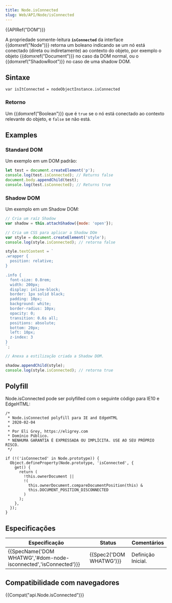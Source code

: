 ```yaml
---
title: Node.isConnected
slug: Web/API/Node/isConnected
---
```


{{APIRef("DOM")}}

A propriedade somente-leitura **`isConnected`** da interface {{domxref("Node")}} retorna um boleano indicando se um nó está conectado (direta ou indiretamente) ao contexto do objeto, por exemplo o objeto {{domxref("Document")}} no caso da DOM normal, ou o {{domxref("ShadowRoot")}} no caso de uma shadow DOM.

## Sintaxe

```
var isItConnected = nodeObjectInstance.isConnected
```

### Retorno

Um {{domxref("Boolean")}} que é `true` se o nó está conectado ao contexto relevante do objeto, e `false` se não está.

## Examples

### Standard DOM

Um exemplo em um DOM padrão:

```js
let test = document.createElement('p');
console.log(test.isConnected); // Returns false
document.body.appendChild(test);
console.log(test.isConnected); // Returns true
```

### Shadow DOM

Um exemplo em um Shadow DOM:

```js
// Cria um raíz Shadow
var shadow = this.attachShadow({mode: 'open'});

// Cria um CSS para aplicar a Shadow DOm
var style = document.createElement('style');
console.log(style.isConnected); // retorna false

style.textContent = `
.wrapper {
  position: relative;
}

.info {
  font-size: 0.8rem;
  width: 200px;
  display: inline-block;
  border: 1px solid black;
  padding: 10px;
  background: white;
  border-radius: 10px;
  opacity: 0;
  transition: 0.6s all;
  positions: absolute;
  bottom: 20px;
  left: 10px;
  z-index: 3
}
`;

// Anexa a estilização criada a Shadow DOM.

shadow.appendChild(style);
console.log(style.isConnected); // retorna true
```

## Polyfill

Node.isConnected pode ser polyfilled com o seguinte código para IE10 e EdgeHTML:

```
/*
 * Node.isConnected polyfill para IE and EdgeHTML
 * 2020-02-04
 *
 * Por Eli Grey, https://eligrey.com
 * Domínio Público.
 * NENHUMA GARANTIA É EXPRESSADA OU IMPLÍCITA. USE AO SEU PRÓPRIO RISCO.
 */

if (!('isConnected' in Node.prototype)) {
  Object.defineProperty(Node.prototype, 'isConnected', {
    get() {
      return (
        !this.ownerDocument ||
        !(
          this.ownerDocument.compareDocumentPosition(this) &
          this.DOCUMENT_POSITION_DISCONNECTED
        )
      );
    },
  });
}
```

## Especificações

| Especificação                                                                        | Status                           | Comentários        |
| ------------------------------------------------------------------------------------ | -------------------------------- | ------------------ |
| {{SpecName('DOM WHATWG','#dom-node-isconnected','isConnected')}} | {{Spec2('DOM WHATWG')}} | Definição Inicial. |

## Compatibilidade com navegadores

{{Compat("api.Node.isConnected")}}
